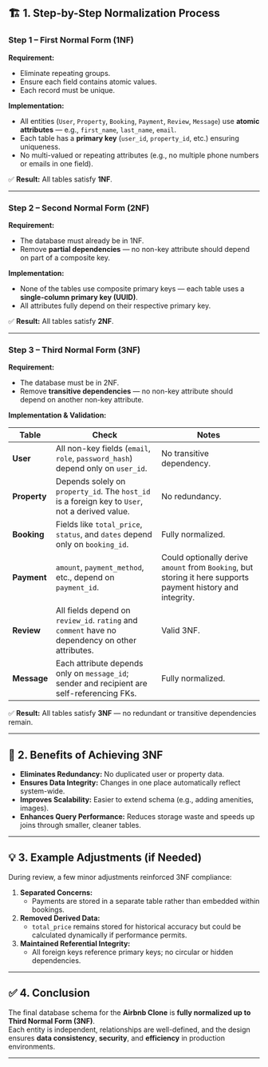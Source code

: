 ## 🏗️ 1. Step-by-Step Normalization Process

### **Step 1 – First Normal Form (1NF)**
**Requirement:**  
- Eliminate repeating groups.  
- Ensure each field contains atomic values.  
- Each record must be unique.

**Implementation:**  
- All entities (`User`, `Property`, `Booking`, `Payment`, `Review`, `Message`) use **atomic attributes** — e.g., `first_name`, `last_name`, `email`.  
- Each table has a **primary key** (`user_id`, `property_id`, etc.) ensuring uniqueness.  
- No multi-valued or repeating attributes (e.g., no multiple phone numbers or emails in one field).

✅ **Result:** All tables satisfy **1NF**.

---

### **Step 2 – Second Normal Form (2NF)**
**Requirement:**  
- The database must already be in 1NF.  
- Remove **partial dependencies** — no non-key attribute should depend on part of a composite key.

**Implementation:**  
- None of the tables use composite primary keys — each table uses a **single-column primary key (UUID)**.  
- All attributes fully depend on their respective primary key.

✅ **Result:** All tables satisfy **2NF**.

---

### **Step 3 – Third Normal Form (3NF)**
**Requirement:**  
- The database must be in 2NF.  
- Remove **transitive dependencies** — no non-key attribute should depend on another non-key attribute.

**Implementation & Validation:**

| Table | Check | Notes |
|--------|--------|-------|
| **User** | All non-key fields (`email`, `role`, `password_hash`) depend only on `user_id`. | No transitive dependency. |
| **Property** | Depends solely on `property_id`. The `host_id` is a foreign key to `User`, not a derived value. | No redundancy. |
| **Booking** | Fields like `total_price`, `status`, and `dates` depend only on `booking_id`. | Fully normalized. |
| **Payment** | `amount`, `payment_method`, etc., depend on `payment_id`. | Could optionally derive `amount` from `Booking`, but storing it here supports payment history and integrity. |
| **Review** | All fields depend on `review_id`. `rating` and `comment` have no dependency on other attributes. | Valid 3NF. |
| **Message** | Each attribute depends only on `message_id`; sender and recipient are self-referencing FKs. | Fully normalized. |

✅ **Result:** All tables satisfy **3NF** — no redundant or transitive dependencies remain.

---

## 🧠 2. Benefits of Achieving 3NF
- **Eliminates Redundancy:** No duplicated user or property data.  
- **Ensures Data Integrity:** Changes in one place automatically reflect system-wide.  
- **Improves Scalability:** Easier to extend schema (e.g., adding amenities, images).  
- **Enhances Query Performance:** Reduces storage waste and speeds up joins through smaller, cleaner tables.

---

## 💡 3. Example Adjustments (if Needed)
During review, a few minor adjustments reinforced 3NF compliance:

1. **Separated Concerns:**  
   - Payments are stored in a separate table rather than embedded within bookings.
2. **Removed Derived Data:**  
   - `total_price` remains stored for historical accuracy but could be calculated dynamically if performance permits.
3. **Maintained Referential Integrity:**  
   - All foreign keys reference primary keys; no circular or hidden dependencies.

---

## ✅ 4. Conclusion
The final database schema for the **Airbnb Clone** is **fully normalized up to Third Normal Form (3NF)**.  
Each entity is independent, relationships are well-defined, and the design ensures **data consistency**, **security**, and **efficiency** in production environments.

---
